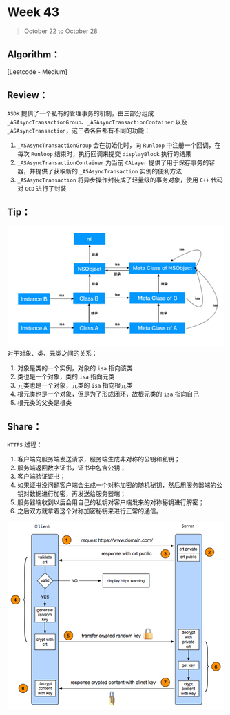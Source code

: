 # Week 43

> October 22 to October 28

## Algorithm：
[Leetcode - Medium]

## Review：
`ASDK` 提供了一个私有的管理事务的机制，由三部分组成 `_ASAsyncTransactionGroup`、`_ASAsyncTransactionContainer` 以及 `_ASAsyncTransaction`，这三者各自都有不同的功能：
1. `_ASAsyncTransactionGroup` 会在初始化时，向 `Runloop` 中注册一个回调，在每次 `Runloop` 结束时，执行回调来提交 `displayBlock` 执行的结果
2. `_ASAsyncTransactionContainer` 为当前 `CALayer` 提供了用于保存事务的容器，并提供了获取新的 `_ASAsyncTransaction` 实例的便利方法
3. `_ASAsyncTransaction` 将异步操作封装成了轻量级的事务对象，使用 `C++` 代码对 `GCD` 进行了封装

## Tip：

![](../images/class_relation.jpg)
对于对象、类、元类之间的关系：
1. 对象是类的一个实例，对象的 `isa` 指向该类
2. 类也是一个对象，类的 `isa` 指向元类
3. 元类也是一个对象，元类的 `isa` 指向根元类
4. 根元类也是一个对象，但是为了形成闭环，故根元类的 `isa` 指向自己
5. 根元类的父类是根类


## Share：

`HTTPS` 过程：

1. 客户端向服务端发送请求，服务端生成非对称的公钥和私钥；
2. 服务端返回数字证书，证书中包含公钥；
3. 客户端验证证书； 
4. 如果证书没问题客户端会生成一个对称加密的随机秘钥，然后用服务器端的公钥对数据进行加密，再发送给服务器端；
5. 服务器端收到以后会用自己的私钥对客户端发来的对称秘钥进行解密；
6. 之后双方就拿着这个对称加密秘钥来进行正常的通信。

![](../images/https.png)
